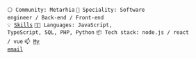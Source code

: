 <code>⚪ Community: Metarhia</code>
<code>👷 Speciality: Software engineer / Back-end / Front-end </code><br>
<code>💡 [Skills](SKILLS.md)</code>
<code>🧑‍💻 Languages: JavaScript, TypeScript, SQL, PHP, Python</code>
<code>📦 Tech stack: node.js / react / vue</code>
<code>📫 [My email](mailto:alexeybuglak24@gmail.com)</code>
